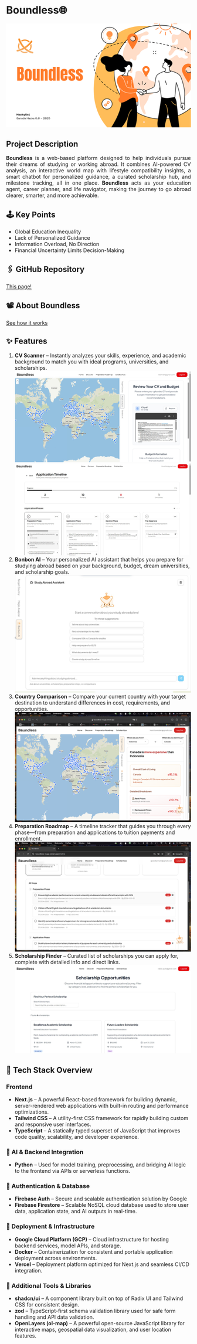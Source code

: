 # Boundless🌐

![Header](/images/Boundless.png)

## Project Description

<p align="justify"><strong>Boundless</strong> is a web-based platform designed to help individuals pursue their dreams of studying or working abroad. It combines AI-powered CV analysis, an interactive world map with lifestyle compatibility insights, a smart chatbot for personalized guidance, a curated scholarship hub, and milestone tracking, all in one place. <strong>Boundless</strong> acts as your education agent, career planner, and life navigator, making the journey to go abroad clearer, smarter, and more achievable.</p>

## 🕹️ Key Points 
- Global Education Inequality
- Lack of Personalized Guidance
- Information Overload, No Direction
- Financial Uncertainty Limits Decision-Making

## 🖇️ GitHub Repository
[This page!](https://github.com/HackyUci/boundless)

## 📽️ About Boundless
[See how it works]()

## ✨ Features
1. **CV Scanner** – Instantly analyzes your skills, experience, and academic background to match you with ideal programs, universities, and scholarships.
![CV Scanner](./frontend/public/SCHOLARSHIP_MATCHER.jpg)
![CV Scanner](./frontend/public/DREAMTRACKER.jpg)
2. **Bonbon AI** – Your personalized AI assistant that helps you prepare for studying abroad based on your background, budget, dream universities, and scholarship goals.
![Bonbon AI](./frontend/public/BONBON_AI.jpg)
3. **Country Comparison** – Compare your current country with your target destination to understand differences in cost, requirements, and opportunities.
![Country Comparison](/images/compare.png)
4. **Preparation Roadmap** – A timeline tracker that guides you through every phase—from preparation and applications to tuition payments and enrollment.
![Country Comparison](/images/tracker.png)
5. **Scholarship Finder** – Curated list of scholarships you can apply for, complete with detailed info and direct links.
![CV Scanner](./frontend/public/SCHOLARSHIP_HUB.jpg)

## 🧠 Tech Stack Overview

### Frontend

* **Next.js** – A powerful React-based framework for building dynamic, server-rendered web applications with built-in routing and performance optimizations.
* **Tailwind CSS** – A utility-first CSS framework for rapidly building custom and responsive user interfaces.
* **TypeScript** – A statically typed superset of JavaScript that improves code quality, scalability, and developer experience.

### 🤖 AI & Backend Integration

* **Python** – Used for model training, preprocessing, and bridging AI logic to the frontend via APIs or serverless functions.

### 🔐 Authentication & Database

* **Firebase Auth** – Secure and scalable authentication solution by Google 
* **Firebase Firestore** – Scalable NoSQL cloud database used to store user data, application state, and AI outputs in real-time.

### 🚀 Deployment & Infrastructure

* **Google Cloud Platform (GCP)** – Cloud infrastructure for hosting backend services, model APIs, and storage.
* **Docker** – Containerization for consistent and portable application deployment across environments.
* **Vercel** – Deployment platform optimized for Next.js and seamless CI/CD integration.

### 🧩 Additional Tools & Libraries

* **shadcn/ui** – A component library built on top of Radix UI and Tailwind CSS for consistent design.
* **zod** – TypeScript-first schema validation library used for safe form handling and API data validation.
* **OpenLayers (ol-map)** – A powerful open-source JavaScript library for interactive maps, geospatial data visualization, and user location features.

